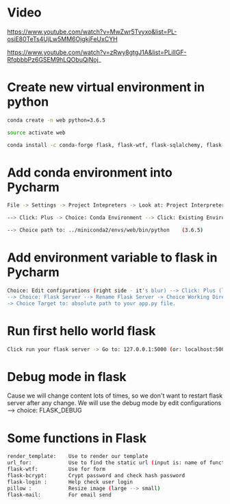# Video
https://www.youtube.com/watch?v=MwZwr5Tvyxo&list=PL-osiE80TeTs4UjLw5MM6OjgkjFeUxCYH

https://www.youtube.com/watch?v=zRwy8gtgJ1A&list=PLillGF-RfqbbbPz6GSEM9hLQObuQjNoj_

# Create new virtual environment in python
```sh
conda create -n web python=3.6.5

source activate web

conda install -c conda-forge flask, flask-wtf, flask-sqlalchemy, flask-bcrypt, flask-login, pillow , flask-mail

```

# Add conda environment into Pycharm
```sh
File -> Settings -> Project Intepreters -> Look at: Project Interpreters --> Show All

--> Click: Plus -> Choice: Conda Environment --> Click: Existing Environment 

--> Choice path to: ../miniconda2/envs/web/bin/python    (3.6.5)

```

# Add environment variable to flask in Pycharm
```sh
Choice: Edit configurations (right side - it's blur) --> Click: Plus (left side)
--> Choice: Flask Server --> Rename Flask Server -> Choice Working Directory to: your project directory 
-> Choice Target to: absolute path to your app.py file.
``` 

# Run first hello world flask
```sh
Click run your flask server -> Go to: 127.0.0.1:5000 (or: localhost:5000)  --> You have to see: Hello world
```

# Debug mode in flask
Cause we will change content lots of times, so we don't want to restart flask server after any change.
We will use the debug mode by edit configurations --> choice: FLASK_DEBUG

# Some functions in Flask
```sh
render_template:    Use to render our template
url_for:            Use to find the static url (input is: name of function handler)
flask-wtf:          Use for form 
flask-bcrypt:       Crypt password and check hash password
flask-login :       Help check user login
pillow :            Resize image (large --> small)
flask-mail:         For email send
```


